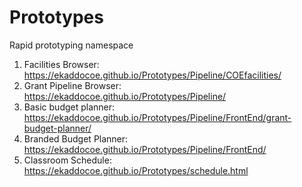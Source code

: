 # Prototypes
Rapid prototyping namespace
1. Facilities Browser: https://ekaddocoe.github.io/Prototypes/Pipeline/COEfacilities/
2. Grant Pipeline Browser: https://ekaddocoe.github.io/Prototypes/Pipeline/
3. Basic budget planner: https://ekaddocoe.github.io/Prototypes/Pipeline/FrontEnd/grant-budget-planner/
4. Branded Budget Planner: https://ekaddocoe.github.io/Prototypes/Pipeline/FrontEnd/
5. Classroom Schedule: https://ekaddocoe.github.io/Prototypes/schedule.html

